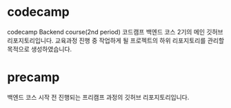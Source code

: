# codecamp
codecamp Backend course(2nd period)
코드캠프 백엔드 코스 2기의 메인 깃허브 리포지토리입니다.
교육과정 진행 중 작업하게 될 프로젝트의 하위 리포지토리를 관리할 목적으로 생성하였습니다.

# precamp
백엔드 코스 시작 전 진행되는 프리캠프 과정의 깃허브 리포지토리입니다.
